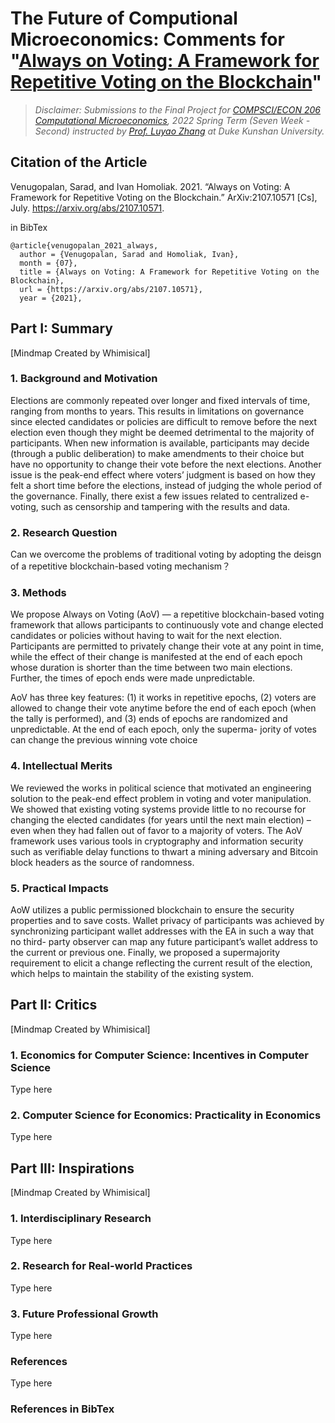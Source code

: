 # The Future of Computional Microeconomics: Comments for "[Always on Voting: A Framework for Repetitive Voting on the Blockchain](https://arxiv.org/abs/2107.10571)"

> *Disclaimer: Submissions to the Final Project for [COMPSCI/ECON 206 Computational Microeconomics](https://ce.pubpub.org/), 2022 Spring Term (Seven Week - Second) instructed by [Prof. Luyao Zhang](http://scholars.duke.edu/person/luyao.zhang) at Duke Kunshan University.*

## Citation of the Article 

Venugopalan, Sarad, and Ivan Homoliak. 2021. “Always on Voting: A Framework for Repetitive Voting on the Blockchain.” ArXiv:2107.10571 [Cs], July. https://arxiv.org/abs/2107.10571.

in BibTex
```
@article{venugopalan_2021_always,
  author = {Venugopalan, Sarad and Homoliak, Ivan},
  month = {07},
  title = {Always on Voting: A Framework for Repetitive Voting on the Blockchain},
  url = {https://arxiv.org/abs/2107.10571},
  year = {2021},
```

## 

## Part I: Summary
[Mindmap Created by Whimisical]

### 1. Background and Motivation

Elections are commonly repeated over longer and fixed intervals of time, ranging from months to years. This results in limitations on governance since elected candidates or policies are difficult to remove before the next election even though they might be deemed detrimental to the majority of participants. When new information is available, participants may decide (through a public deliberation) to make amendments to their choice but have no opportunity to change their vote before the next elections. Another issue is the peak-end effect where voters’ judgment is based on how they felt a short time before the elections, instead of judging the whole period of the governance. Finally, there exist a few issues related to centralized e-voting, such as censorship and tampering with the results and data. 

### 2. Research Question

Can we overcome the problems of traditional voting by adopting the deisgn of a repetitive blockchain-based voting mechanism？

### 3. Methods

We propose Always on Voting (AoV) — a repetitive blockchain-based voting framework that allows participants to continuously vote and change elected candidates or policies without having to wait for the next election. Participants are permitted to privately change their vote at any point in time, while the effect of their change is manifested at the end of each epoch whose duration is shorter than the time between two main elections. Further, the times of epoch ends were made unpredictable.

AoV has three key features: (1) it works in repetitive epochs, (2) voters are allowed to change their vote anytime before the end of each epoch (when the tally is performed), and (3) ends of epochs are randomized and unpredictable. At the end of each epoch, only the superma- jority of votes can change the previous winning vote choice

### 4. Intellectual Merits

We reviewed the works in political science that motivated an engineering solution to the peak-end effect problem in voting and voter manipulation. We showed that existing voting systems provide little to no recourse for changing the elected candidates (for years until the next main election) – even when they had fallen out of favor to a majority of voters. The AoV framework uses various tools in cryptography and information security such as verifiable delay functions to thwart a mining adversary and Bitcoin block headers as the source of randomness.

### 5. Practical Impacts

AoW utilizes a public permissioned blockchain to ensure the security properties and to save costs. Wallet privacy of participants was achieved by synchronizing participant wallet addresses with the EA in such a way that no third- party observer can map any future participant’s wallet address to the current or previous one. Finally, we proposed a supermajority requirement to elicit a change reflecting the current result of the election, which helps to maintain the stability of the existing system.


## Part II: Critics 
[Mindmap Created by Whimisical]

### 1. Economics for Computer Science: Incentives in Computer Science

Type here

### 2. Computer Science for Economics: Practicality in Economics

Type here


## Part III: Inspirations
[Mindmap Created by Whimisical]

### 1. Interdisciplinary Research
Type here
### 2. Research for Real-world Practices

Type here
### 3. Future Professional Growth
Type here

### References
Type here

### References in BibTex
```









```


